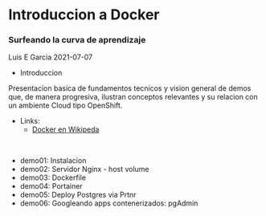 # Introduccion a Docker 

### Surfeando la curva de aprendizaje

Luis E Garcia
2021-07-07




- Introduccion

Presentacion basica de fundamentos tecnicos y vision general de demos que, de manera progresiva, ilustran conceptos relevantes y su relacion con un ambiente Cloud tipo OpenShift.

- Links: 
    - [Docker en Wikipeda](https://en.wikipedia.org/wiki/Docker_(software) )

</br>

- demo01: Instalacion
- demo02: Servidor Nginx - host volume
- demo03: Dockerfile 
- demo04: Portainer
- demo05: Deploy Postgres via Prtnr
- demo06: Googleando apps contenerizados: pgAdmin






